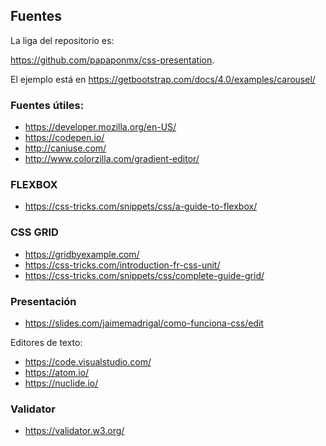## Fuentes

La liga del repositorio es:

https://github.com/papaponmx/css-presentation.

El ejemplo está en https://getbootstrap.com/docs/4.0/examples/carousel/


### Fuentes útiles:
* https://developer.mozilla.org/en-US/
* https://codepen.io/
* http://caniuse.com/
* http://www.colorzilla.com/gradient-editor/


### FLEXBOX
* https://css-tricks.com/snippets/css/a-guide-to-flexbox/

### CSS GRID
* https://gridbyexample.com/
* https://css-tricks.com/introduction-fr-css-unit/
* https://css-tricks.com/snippets/css/complete-guide-grid/

### Presentación
* https://slides.com/jaimemadrigal/como-funciona-css/edit

Editores de texto:
* https://code.visualstudio.com/
* https://atom.io/
* https://nuclide.io/


### Validator
* https://validator.w3.org/
